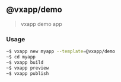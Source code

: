 ## @vxapp/demo

> vxapp demo app

### Usage

```bash
~$ vxapp new myapp --template=@vxapp/demo
~$ cd myapp
~$ vxapp build
~$ vxapp preview
~$ vxapp publish
```
